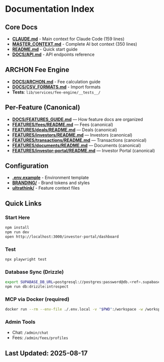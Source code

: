 # Documentation Index

## Core Docs

- **[CLAUDE.md](./CLAUDE.md)** - Main context for Claude Code (159 lines)
- **[MASTER_CONTEXT.md](./MASTER_CONTEXT.md)** - Complete AI bot context (350 lines)
- **[README.md](./README.md)** - Quick start guide
- **[DOCS/API.md](./DOCS/API.md)** - API endpoints reference

## ARCHON Fee Engine

- **[DOCS/ARCHON.md](./DOCS/ARCHON.md)** - Fee calculation guide
- **[DOCS/CSV_FORMATS.md](./DOCS/CSV_FORMATS.md)** - Import formats
- **Tests**: `lib/services/fee-engine/__tests__/`

## Per-Feature (Canonical)

- **[DOCS/FEATURES_GUIDE.md](./DOCS/FEATURES_GUIDE.md)** — How feature docs are organized
- **[FEATURES/fees/README.md](./FEATURES/fees/README.md)** — Fees (canonical)
- **[FEATURES/deals/README.md](./FEATURES/deals/README.md)** — Deals (canonical)
- **[FEATURES/investors/README.md](./FEATURES/investors/README.md)** — Investors (canonical)
- **[FEATURES/transactions/README.md](./FEATURES/transactions/README.md)** — Transactions (canonical)
- **[FEATURES/documents/README.md](./FEATURES/documents/README.md)** — Documents (canonical)
- **[FEATURES/investor-portal/README.md](./FEATURES/investor-portal/README.md)** — Investor Portal (canonical)

## Configuration

- **[.env.example](./.env.example)** - Environment template
- **[BRANDING/](./BRANDING/)** - Brand tokens and styles
- **[ultrathink/](./ultrathink/)** - Feature context files

## Quick Links

### Start Here

```bash
npm install
npm run dev
open http://localhost:3000/investor-portal/dashboard
```

### Test

```bash
npx playwright test
```

### Database Sync (Drizzle)

```bash
export SUPABASE_DB_URL=postgresql://postgres:password@db.<ref>.supabase.co:5432/postgres
npm run db:drizzle:introspect
```

### MCP via Docker (required)

```bash
docker run --rm --env-file ./.env.local -v "$PWD":/workspace -w /workspace your-mcp-image:latest
```

### Admin Tools

- Chat: `/admin/chat`
- Fees: `/admin/fees/profiles`

## Last Updated: 2025-08-17
